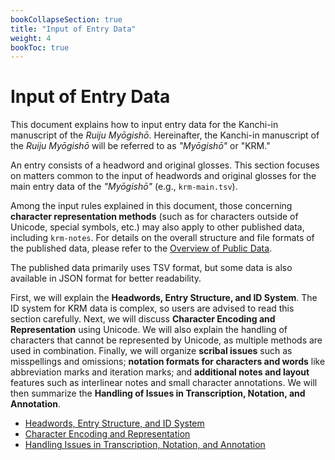 ```yaml
---
bookCollapseSection: true
title: "Input of Entry Data"
weight: 4
bookToc: true
---
```


# Input of Entry Data

This document explains how to input entry data for the Kanchi-in manuscript of the *Ruiju Myōgishō*.
Hereinafter, the Kanchi-in manuscript of the *Ruiju Myōgishō* will be referred to as *"Myōgishō"* or "KRM."

An entry consists of a headword and original glosses.
This section focuses on matters common to the input of headwords and original glosses for the main entry data of the *"Myōgishō"* (e.g., `krm-main.tsv`).

Among the input rules explained in this document, those concerning **character representation methods** (such as for characters outside of Unicode, special symbols, etc.) may also apply to other published data, including `krm-notes`. For details on the overall structure and file formats of the published data, please refer to the [Overview of Public Data](https://www.google.com/search?q=/docs/notes/krm/02-data-overview/).

The published data primarily uses TSV format, but some data is also available in JSON format for better readability.

First, we will explain the **Headwords, Entry Structure, and ID System**. The ID system for KRM data is complex, so users are advised to read this section carefully.
Next, we will discuss **Character Encoding and Representation** using Unicode. We will also explain the handling of characters that cannot be represented by Unicode, as multiple methods are used in combination.
Finally, we will organize **scribal issues** such as misspellings and omissions; **notation formats for characters and words** like abbreviation marks and iteration marks; and **additional notes and layout** features such as interlinear notes and small character annotations. We will then summarize the **Handling of Issues in Transcription, Notation, and Annotation**.

- [Headwords, Entry Structure, and ID System](./04-01-id/)
- [Character Encoding and Representation](./04-02-char/)
- [Handling Issues in Transcription, Notation, and Annotation](./04-03-handling/)
